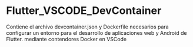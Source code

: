 # Flutter_VSCODE_DevContainer
Contiene el archivo devcontainer.json y Dockerfile necesarios para configurar un entorno para el desarrollo de aplicaciones web y Android de Flutter. mediante contendores Docker en VSCode

